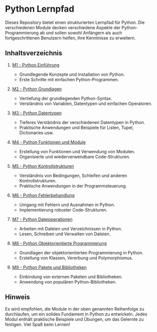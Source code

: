 # Python Lernpfad

Dieses Repository bietet einen strukturierten Lernpfad für Python. Die verschiedenen Module decken verschiedene Aspekte der Python-Programmierung ab und sollen sowohl Anfängern als auch fortgeschrittenen Benutzern helfen, ihre Kenntnisse zu erweitern.

## Inhaltsverzeichnis

1. [M1 - Python Einführung](https://github.com/kodschul/kodschul-python-2901/tree/c02173aadefaddd0d2ca9071b98094249c32c787/M1%20-%20Python%20Einf%C3%BChrung)
   - Grundlegende Konzepte und Installation von Python.
   - Erste Schritte mit einfachen Python-Programmen.

2. [M2 - Python Grundlagen](M2_Python_Grundlagen/README.md)
   - Vertiefung der grundlegenden Python-Syntax.
   - Verständnis von Variablen, Datentypen und einfachen Operatoren.

3. [M3 - Python Datentypen](M3_Python_Datentypen/README.md)
   - Tieferes Verständnis der verschiedenen Datentypen in Python.
   - Praktische Anwendungen und Beispiele für Listen, Tupel, Dictionaries usw.

4. [M4 - Python Funktionen und Module](M4_Python_Funktionen_Module/README.md)
   - Erstellung von Funktionen und Verwendung von Modulen.
   - Organisierte und wiederverwendbare Code-Strukturen.

5. [M5 - Python Kontrollstrukturen](M5_Python_Kontrollstrukturen/README.md)
   - Verständnis von Bedingungen, Schleifen und anderen Kontrollstrukturen.
   - Praktische Anwendungen in der Programmsteuerung.

6. [M6 - Python Fehlerbehandlung](M6_Python_Fehlerbehandlung/README.md)
   - Umgang mit Fehlern und Ausnahmen in Python.
   - Implementierung robuster Code-Strukturen.

7. [M7 - Python Dateioperationen](M7_Python_Dateioperationen/README.md)
   - Arbeiten mit Dateien und Verzeichnissen in Python.
   - Lesen, Schreiben und Verwalten von Dateien.

8. [M8 - Python Objektorientierte Programmierung](M8_Python_OOP/README.md)
   - Grundlagen der objektorientierten Programmierung in Python.
   - Erstellung von Klassen, Vererbung und Polymorphismus.

9. [M9 - Python Pakete und Bibliotheken](M9_Python_Pakete_Bibliotheken/README.md)
   - Einbindung von externen Paketen und Bibliotheken.
   - Anwendung von populären Python-Bibliotheken.

## Hinweis

Es wird empfohlen, die Module in der oben genannten Reihenfolge zu durchlaufen, um ein solides Fundament in Python zu entwickeln. Jedes Modul enthält praktische Beispiele und Übungen, um das Gelernte zu festigen. Viel Spaß beim Lernen!
